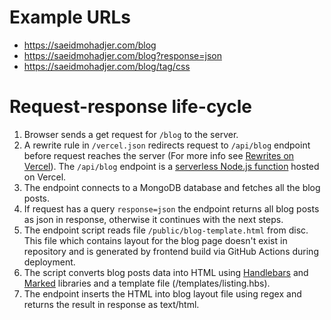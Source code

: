 # Example URLs
- https://saeidmohadjer.com/blog
- https://saeidmohadjer.com/blog?response=json
- https://saeidmohadjer.com/blog/tag/css

  
# Request-response life-cycle

1. Browser sends a get request for `/blog` to the server.
1. A rewrite rule in `/vercel.json` redirects request to `/api/blog` endpoint before request reaches the server (For more info see [Rewrites on Vercel](https://vercel.com/docs/edge-network/rewrites)). The `/api/blog` endpoint is a [serverless Node.js function](https://vercel.com/docs/functions/runtimes/node-js) hosted on Vercel.
2. The endpoint connects to a MongoDB database and fetches all the blog posts.
1. If request has a query `response=json` the endpoint returns all blog posts as json in response, otherwise it continues with the next steps. 
1. The endpoint script reads file `/public/blog-template.html` from disc. This file which contains layout for the blog page doesn't exist in repository and is generated by frontend build via GitHub Actions during deployment.
2. The script converts blog posts data into HTML using [Handlebars](https://www.npmjs.com/package/handlebars) and [Marked](https://www.npmjs.com/package/marked) libraries and a template file (/templates/listing.hbs).
3. The endpoint inserts the HTML into blog layout file using regex and returns the result in response as text/html.
